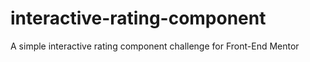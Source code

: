 # interactive-rating-component
 A simple interactive rating component challenge for Front-End Mentor
